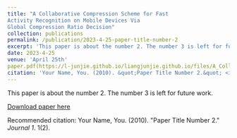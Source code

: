 ```yaml
---
title: "A Collaborative Compression Scheme for Fast
Activity Recognition on Mobile Devices Via
Global Compression Ratio Decision"
collection: publications
permalink: /publication/2023-4-25-paper-title-number-2
excerpt: 'This paper is about the number 2. The number 3 is left for future work.'
date: 2023-4-25
venue: 'April 25th'
paper.pdf(https://l-junjie.github.io/liangjunjie.github.io/files/A_Collaborative_Compression_Scheme_for_Fast_Activity_Recognition_on_Mobile_Devices_Via_Global_Compression_Ratio_Decision.pdf)
citation: 'Your Name, You. (2010). &quot;Paper Title Number 2.&quot; <i>Journal 1</i>. 1(2).'
---
```

This paper is about the number 2. The number 3 is left for future work.

[Download paper here](https://l-junjie.github.io/liangjunjie.github.io/files/A_Collaborative_Compression_Scheme_for_Fast_Activity_Recognition_on_Mobile_Devices_Via_Global_Compression_Ratio_Decision.pdf)

Recommended citation: Your Name, You. (2010). "Paper Title Number 2." <i>Journal 1</i>. 1(2).
